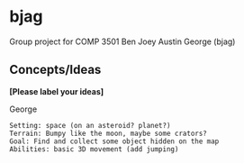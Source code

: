 # bjag
Group project for COMP 3501 Ben Joey Austin George (bjag) 

## Concepts/Ideas
**[Please label your ideas]**

George
```
Setting: space (on an asteroid? planet?)
Terrain: Bumpy like the moon, maybe some crators?
Goal: Find and collect some object hidden on the map
Abilities: basic 3D movement (add jumping)
```
